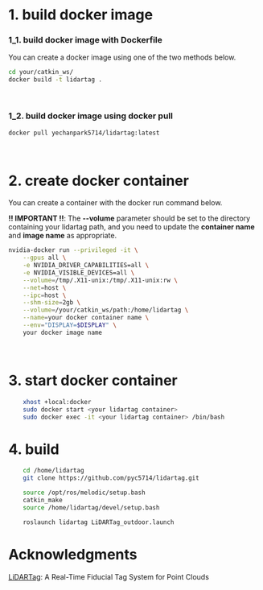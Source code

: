 # 1. build docker image


### 1_1. build docker image with Dockerfile
You can create a docker image using one of the two methods below.

```bash
cd your/catkin_ws/
docker build -t lidartag .
```
<br/>

### 1_2. build docker image using docker pull

```bash
docker pull yechanpark5714/lidartag:latest
```
<br/>


    
# 2. create docker container
You can create a container with the docker run command below.


**!! IMPORTANT !!**: The **--volume** parameter should be set to the directory containing your lidartag path, and you need to update the **container name** and **image name** as appropriate.

```bash
nvidia-docker run --privileged -it \
    --gpus all \
    -e NVIDIA_DRIVER_CAPABILITIES=all \
    -e NVIDIA_VISIBLE_DEVICES=all \
    --volume=/tmp/.X11-unix:/tmp/.X11-unix:rw \
    --net=host \
    --ipc=host \
    --shm-size=2gb \
    --volume=/your/catkin_ws/path:/home/lidartag \
    --name=your docker container name \
    --env="DISPLAY=$DISPLAY" \
    your docker image name
```


<br/>

# 3. start docker container
```bash
    xhost +local:docker
    sudo docker start <your lidartag container>
    sudo docker exec -it <your lidartag container> /bin/bash
 ```
# 4. build

```bash
    cd /home/lidartag
    git clone https://github.com/pyc5714/lidartag.git

    source /opt/ros/melodic/setup.bash
    catkin_make
    source /home/lidartag/devel/setup.bash

    roslaunch lidartag LiDARTag_outdoor.launch
```



# Acknowledgments
[LiDARTag](https://github.com/UMich-BipedLab/LiDARTag.git): A Real-Time Fiducial Tag System for Point Clouds
